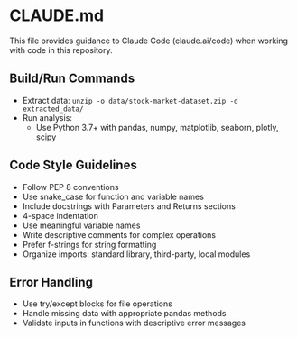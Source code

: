 # CLAUDE.md

This file provides guidance to Claude Code (claude.ai/code) when working with code in this repository.

## Build/Run Commands
- Extract data: `unzip -o data/stock-market-dataset.zip -d extracted_data/`
- Run analysis: 
  - Use Python 3.7+ with pandas, numpy, matplotlib, seaborn, plotly, scipy

## Code Style Guidelines
- Follow PEP 8 conventions
- Use snake_case for function and variable names
- Include docstrings with Parameters and Returns sections
- 4-space indentation
- Use meaningful variable names
- Write descriptive comments for complex operations
- Prefer f-strings for string formatting
- Organize imports: standard library, third-party, local modules

## Error Handling
- Use try/except blocks for file operations
- Handle missing data with appropriate pandas methods
- Validate inputs in functions with descriptive error messages